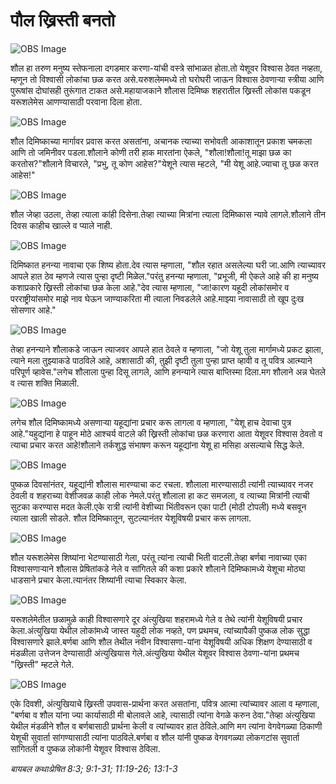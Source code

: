 # पौल ख्रिस्ती बनतो

![OBS Image](https://cdn.door43.org/obs/jpg/360px/obs-en-46-01.jpg)

शौल हा तरुण मनुष्य स्तेफनाला दगडमार करणा-यांची वस्त्रे सांभाळत होता.तो येशूवर विश्वास ठेवत नव्हता, म्हणून तो विश्वासी लोकांचा छळ करत असे.यरुशलेममध्ये तो घरोघरी जाऊन विश्वास ठेवणाऱ्या स्त्रीया आणि पुरूषांस दोघांसही तुरूंगात टाकत असे.महायाजकाने शौलास दिमिष्क शहरातील ख्रिस्ती लोकांस पकडून यरूशलेमेस आणण्यासाठी परवाना दिला होता.

![OBS Image](https://cdn.door43.org/obs/jpg/360px/obs-en-46-02.jpg)

शौल दिमिष्काच्या मार्गावर प्रवास करत असतांना, अचानक त्याच्या सभोवती आकाशातून प्रकाश चमकला आणि तो जमिनीवर पडला.शौलाने कोणी तरी हाक मारतांना ऐकले, "शौला!शौला!तू माझा छळ का करतोस?"शौलाने विचारले, "प्रभु, तू कोण आहेस?"येशूने त्यास म्हटले, "मी येशू आहे.ज्याचा तू  छळ करत आहेस!"

![OBS Image](https://cdn.door43.org/obs/jpg/360px/obs-en-46-03.jpg)

शौल जेव्हा उठला, तेव्हा त्याला कांही दिसेना.तेव्हा त्याच्या मित्रांना त्याला दिमिष्कास न्यावे लागले.शौलाने तीन दिवस काहीच खाल्ले व प्याले नाही.

![OBS Image](https://cdn.door43.org/obs/jpg/360px/obs-en-46-04.jpg)

दिमिष्कात हनन्या नावाचा एक शिष्य होता.देव त्यास म्हणाला, "शौल रहात असलेल्या घरी जा.आणि त्याच्यावर आपले हात ठेव म्हणजे त्यास पुन्हा दृष्टी मिळेल."परंतु हनन्या म्हणाला, "प्रभूजी, मी ऐकले आहे की हा मनुष्य कशाप्रकारे ख्रिस्ती लोकांचा छळ केला आहे."देव त्यास म्हणाला, "जा!कारण यहूदी लोकांसमोर व परराष्ट्रीयांसमोर  माझे नाव घेऊन जाण्याकरिता मी त्याला निवडलेले आहे.माझ्या नावासाठी तो खूप दुःख सोसणार आहे."

![OBS Image](https://cdn.door43.org/obs/jpg/360px/obs-en-46-05.jpg)

तेव्हा हनन्याने शौलाकडे जाऊन त्याजवर आपले हात ठेवले व म्हणाला, "जो येशू तुला मार्गामध्ये प्रकट झाला, त्याने मला तुझ्याकडे पाठविले आहे, अशासाठी की, तुझी दृष्टी तुला पुन्हा प्राप्त व्हावी व तू पवित्र आत्म्याने परिपूर्ण व्हावेस."लगेच शौलाला पुन्हा दिसू लागले, आणि हनन्याने त्यास बाप्तिस्मा दिला.मग शौलाने अन्न घेतले व त्यास शक्ति मिळाली.

![OBS Image](https://cdn.door43.org/obs/jpg/360px/obs-en-46-06.jpg)

लगेच शौल दिमिष्कामध्ये असणाऱ्या यहूद्यांना प्रचार करू लागला व म्हणाला, "येशू हाच देवाचा पुत्र आहे."यहुद्यांना हे पाहून मोठे आश्चर्य वाटले की ख्रिस्ती लोकांचा छळ करणारा आता येशूवर विश्वास ठेवतो व त्याचा प्रचार करत आहे!शौलाने  तर्कशुद्ध संभाषण करून यहूद्यांना येशू हा मसिहा असल्याचे सिद्ध केले.

![OBS Image](https://cdn.door43.org/obs/jpg/360px/obs-en-46-07.jpg)

पुष्कळ दिवसांनंतर, यहूद्यांनी शौलास मारण्याचा कट रचला. शौलाला मारण्यासाठी त्यांनी त्याच्यावर नजर ठेवली व शहराच्या वेशीजवळ काही लोक नेमले.परंतु शौलाला हा कट समजला, व त्याच्या मित्रांनी त्याची सुटका करण्यास मदत केली.एके रात्री त्यांनी वेशीच्या भिंतीवरून एका पाटी (मोठी टोपली) मध्ये बसवून त्याला खाली सोडले. शौल दिमिष्कातून, सुटल्यानंतर येशूविषयी प्रचार करू लागला.

![OBS Image](https://cdn.door43.org/obs/jpg/360px/obs-en-46-08.jpg)

शौल यरूशलेमेस शिष्यांना भेटण्यासाठी गेला, परंतू त्यांना त्याची भिती वाटली.तेव्हा बर्णबा नावाच्या एका विश्वासणाऱ्याने शौलास प्रेषितांकडे नेले व सांगितले की कशा प्रकारे शौलाने दिमिष्कामध्ये येशूचा मोठ्या धाडसाने प्रचार केला.त्यानंतर शिष्यांनी त्याचा स्विकार केला.

![OBS Image](https://cdn.door43.org/obs/jpg/360px/obs-en-46-09.jpg)

यरूशलेमेतील छळामुळे काही विश्वासणारे दूर अंत्युखिया शहरामध्ये गेले व तेथे त्यांनी येशूविषयी प्रचार केला.अंत्युखिया येथील लोकांमध्ये जास्त यहुदी लोक नव्हते, पण प्रथमच, त्यांच्यापैकी पुष्कळ लोक सुद्धा विश्वासणारे झाले.बर्णबा आणि शौल तेथील नवीन विश्वासणा-यांना येशूविषयी अधिक शिक्षण देण्यासाठी व मंडळीला उत्तेजन देण्यासाठी अंत्युखियास गेले.अंत्युखिया येथील येशूवर विश्वास ठेवणा-यांना प्रथमच "ख्रिस्ती" म्हटले गेले.

![OBS Image](https://cdn.door43.org/obs/jpg/360px/obs-en-46-10.jpg)

एके दिवशी, अंत्युखियाचे ख्रिस्ती उपवास-प्रार्थना करत असतांना, पवित्र आत्मा त्यांच्यावर आला व म्हणाला, "बर्णबा व शौल यांना ज्या कार्यासाठी मी बोलावले आहे, त्यासाठी त्यांना वेगळे करुन ठेवा."तेव्हा अंत्युखिया येथील मंडळीने शौल व बर्णबासाठी प्रार्थना केली व त्यांच्यावर हात ठेविले.आणि मग त्यांना वेगवेगळ्या ठिकाणी येशूची सुवार्ता सांगण्यासाठी त्यांना पाठविले.बर्णबा व शौल यांनी पुष्कळ वेगवगळ्या लोकगटांस सुवार्ता सांगितली व पुष्कळ लोकांनी येशूवर विश्वास ठेविला.

_बायबल कथाःप्रेषित 8:3; 9:1-31; 11:19-26; 13:1-3_